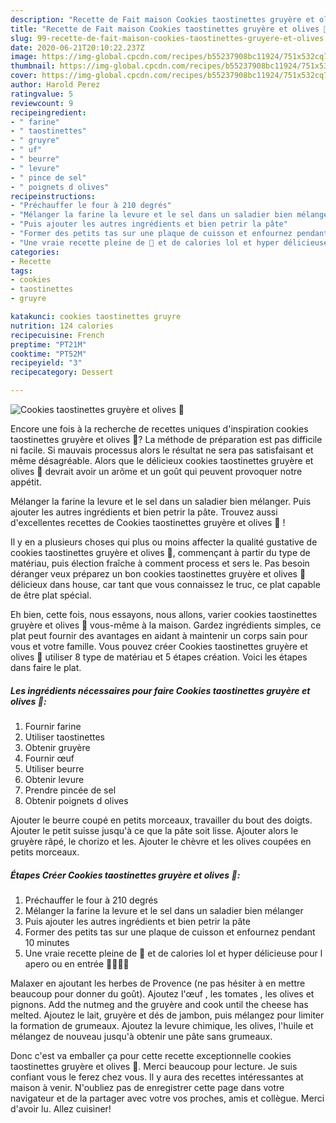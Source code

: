 ```yaml
---
description: "Recette de Fait maison Cookies taostinettes gruyère et olives 🧀"
title: "Recette de Fait maison Cookies taostinettes gruyère et olives 🧀"
slug: 99-recette-de-fait-maison-cookies-taostinettes-gruyere-et-olives
date: 2020-06-21T20:10:22.237Z
image: https://img-global.cpcdn.com/recipes/b55237908bc11924/751x532cq70/cookies-taostinettes-gruyere-et-olives-🧀-photo-principale-de-la-recette.jpg
thumbnail: https://img-global.cpcdn.com/recipes/b55237908bc11924/751x532cq70/cookies-taostinettes-gruyere-et-olives-🧀-photo-principale-de-la-recette.jpg
cover: https://img-global.cpcdn.com/recipes/b55237908bc11924/751x532cq70/cookies-taostinettes-gruyere-et-olives-🧀-photo-principale-de-la-recette.jpg
author: Harold Perez
ratingvalue: 5
reviewcount: 9
recipeingredient:
- " farine"
- " taostinettes"
- " gruyre"
- " uf"
- " beurre"
- " levure"
- " pince de sel"
- " poignets d olives"
recipeinstructions:
- "Préchauffer le four à 210 degrés"
- "Mélanger la farine la levure et le sel dans un saladier bien mélanger"
- "Puis ajouter les autres ingrédients et bien petrir la pâte"
- "Former des petits tas sur une plaque de cuisson et enfournez pendant 10 minutes"
- "Une vraie recette pleine de 🧀 et de calories lol et hyper délicieuse pour l apero ou en entrée 🤩😁✌🏻"
categories:
- Recette
tags:
- cookies
- taostinettes
- gruyre

katakunci: cookies taostinettes gruyre 
nutrition: 124 calories
recipecuisine: French
preptime: "PT21M"
cooktime: "PT52M"
recipeyield: "3"
recipecategory: Dessert

---
```



![Cookies taostinettes gruyère et olives 🧀](https://img-global.cpcdn.com/recipes/b55237908bc11924/751x532cq70/cookies-taostinettes-gruyere-et-olives-🧀-photo-principale-de-la-recette.jpg)

Encore une fois à la recherche de recettes uniques d'inspiration cookies taostinettes gruyère et olives 🧀? La méthode de préparation est pas difficile ni facile. Si mauvais processus alors le résultat ne sera pas satisfaisant et même désagréable. Alors que le délicieux cookies taostinettes gruyère et olives 🧀 devrait avoir un arôme et un goût qui peuvent provoquer notre appétit.

Mélanger la farine la levure et le sel dans un saladier bien mélanger. Puis ajouter les autres ingrédients et bien petrir la pâte. Trouvez aussi d&#39;excellentes recettes de Cookies taostinettes gruyère et olives 🧀 !

Il y en a plusieurs choses qui plus ou moins affecter la qualité gustative de cookies taostinettes gruyère et olives 🧀, commençant à partir du type de matériau, puis élection fraîche à comment process et sers le. Pas besoin déranger veux préparez un bon cookies taostinettes gruyère et olives 🧀 délicieux dans house, car tant que vous connaissez le truc, ce plat capable de être plat spécial.


Eh bien, cette fois, nous essayons, nous allons, varier cookies taostinettes gruyère et olives 🧀 vous-même à la maison. Gardez ingrédients simples, ce plat peut fournir des avantages en aidant à maintenir un corps sain pour vous et votre famille. Vous pouvez créer Cookies taostinettes gruyère et olives 🧀 utiliser 8 type de matériau et 5 étapes création. Voici les étapes dans faire le plat.

<!--inarticleads1-->

##### Les ingrédients nécessaires pour faire Cookies taostinettes gruyère et olives 🧀:

1. Fournir  farine
1. Utiliser  taostinettes
1. Obtenir  gruyère
1. Fournir  œuf
1. Utiliser  beurre
1. Obtenir  levure
1. Prendre  pincée de sel
1. Obtenir  poignets d olives


Ajouter le beurre coupé en petits morceaux, travailler du bout des doigts. Ajouter le petit suisse jusqu&#39;à ce que la pâte soit lisse. Ajouter alors le gruyère râpé, le chorizo et les. Ajouter le chèvre et les olives coupées en petits morceaux. 

<!--inarticleads2-->

##### Étapes Créer Cookies taostinettes gruyère et olives 🧀:

1. Préchauffer le four à 210 degrés
1. Mélanger la farine la levure et le sel dans un saladier bien mélanger
1. Puis ajouter les autres ingrédients et bien petrir la pâte
1. Former des petits tas sur une plaque de cuisson et enfournez pendant 10 minutes
1. Une vraie recette pleine de 🧀 et de calories lol et hyper délicieuse pour l apero ou en entrée 🤩😁✌🏻


Malaxer en ajoutant les herbes de Provence (ne pas hésiter à en mettre beaucoup pour donner du goût). Ajoutez l&#39;œuf , les tomates , les olives et pignons. Add the nutmeg and the gruyère and cook until the cheese has melted. Ajoutez le lait, gruyère et dés de jambon, puis mélangez pour limiter la formation de grumeaux. Ajoutez la levure chimique, les olives, l&#39;huile et mélangez de nouveau jusqu&#39;à obtenir une pâte sans grumeaux. 


Donc c'est va emballer ça pour cette recette exceptionnelle cookies taostinettes gruyère et olives 🧀. Merci beaucoup pour lecture. Je suis confiant vous le ferez chez vous. Il y aura des recettes  intéressantes at maison à venir. N'oubliez pas de enregistrer cette page dans votre navigateur et de la partager avec votre vos proches, amis et collègue. Merci d'avoir lu. Allez cuisiner!
